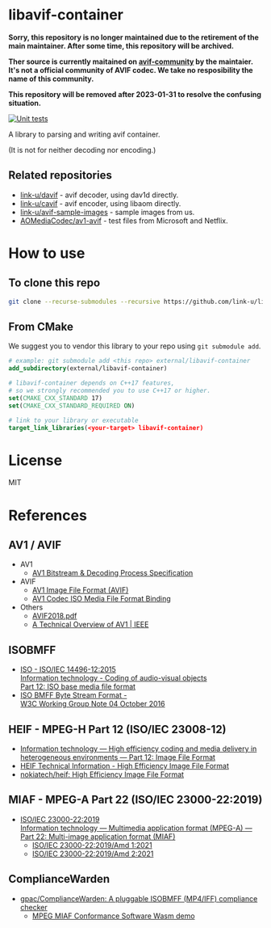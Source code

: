# libavif-container

**Sorry, this repository is no longer maintained due to the retirement of the main maintainer. After some time, this repository will be archived.**

**Ther source is currently maitained on [avif-community](https://github.com/avif-community/libavif-container) by the maintaier. It's not a official community of AVIF codec. We take no resposibility the name of this community.**

**This repository will be removed after 2023-01-31 to resolve the confusing situation.**


[![Unit tests](https://github.com/link-u/libavif-container/workflows/Unit%20tests/badge.svg)](https://github.com/link-u/libavif-container/actions?query=workflow%3A%22Unit+tests%22)

A library to parsing and writing avif container.

(It is not for neither decoding nor encoding.)

## Related repositories

- [link-u/davif](https://github.com/link-u/davif) - avif decoder, using dav1d directly.
- [link-u/cavif](https://github.com/link-u/cavif) - avif encoder, using libaom directly.
- [link-u/avif-sample-images](https://github.com/link-u/avif-sample-images) - sample images from us.
- [AOMediaCodec/av1-avif](https://github.com/AOMediaCodec/av1-avif/tree/master/testFiles) - test files from Microsoft and Netflix.

# How to use

## To clone this repo

```bash
git clone --recurse-submodules --recursive https://github.com/link-u/libavif-container.git
```

## From CMake

We suggest you to vendor this library to your repo using `git submodule add`.

```cmake
# example: git submodule add <this repo> external/libavif-container
add_subdirectory(external/libavif-container)

# libavif-container depends on C++17 features,
# so we strongly recommended you to use C++17 or higher.
set(CMAKE_CXX_STANDARD 17)
set(CMAKE_CXX_STANDARD_REQUIRED ON)

# link to your library or executable
target_link_libraries(<your-target> libavif-container)
```

# License

MIT

# References

## AV1 / AVIF
- AV1
  - [AV1 Bitstream & Decoding Process Specification](https://aomediacodec.github.io/av1-spec/)
- AVIF
  - [AV1 Image File Format (AVIF)](https://aomediacodec.github.io/av1-avif/)
  - [AV1 Codec ISO Media File Format Binding](https://aomediacodec.github.io/av1-isobmff/)
- Others
  - [AVIF2018.pdf](http://web.archive.org/web/20181109113447/https://people.xiph.org/~negge/AVIF2018.pdf)
  - [A Technical Overview of AV1 | IEEE](https://ieeexplore.ieee.org/document/9363937)

## ISOBMFF
- [ISO - ISO/IEC 14496-12:2015  
  Information technology - Coding of audio-visual objects  
  Part 12: ISO base media file format](https://www.iso.org/standard/68960.html)
- [ISO BMFF Byte Stream Format -  
  W3C Working Group Note 04 October 2016](https://www.w3.org/TR/mse-byte-stream-format-isobmff/)

## HEIF - MPEG-H Part 12 (ISO/IEC 23008-12)
- [Information technology — High efficiency coding and media delivery in heterogeneous environments — Part 12: Image File Format](https://www.iso.org/standard/66067.html)
- [HEIF Technical Information - High Efficiency Image File Format](https://nokiatech.github.io/heif/technical.html)
- [nokiatech/heif: High Efficiency Image File Format](https://github.com/nokiatech/heif/)

## MIAF - MPEG-A Part 22 (ISO/IEC 23000-22:2019)
- [ISO/IEC 23000-22:2019<br>Information technology — Multimedia application format (MPEG-A) — Part 22: Multi-image application format (MIAF)](https://www.iso.org/standard/74417.html)
  - [ISO/IEC 23000-22:2019/Amd 1:2021](https://www.iso.org/standard/80757.html)
  - [ISO/IEC 23000-22:2019/Amd 2:2021](https://www.iso.org/standard/81634.html)

## ComplianceWarden

- [gpac/ComplianceWarden: A pluggable ISOBMFF (MP4/IFF) compliance checker](https://github.com/gpac/ComplianceWarden)
  - [MPEG MIAF Conformance Software Wasm demo](https://gpac.github.io/ComplianceWarden-wasm/)

